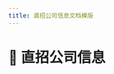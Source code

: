 ```yaml
---
title: 直招公司信息文档模版
---
```


# 📌 直招公司信息

<DirectHireCompanyTable state="州名" city="城市名" companyFileName="公司文件名" />